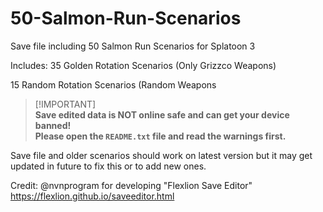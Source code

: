 # 50-Salmon-Run-Scenarios
Save file including 50 Salmon Run Scenarios for Splatoon 3 

Includes:
35 Golden Rotation Scenarios (Only Grizzco Weapons)

15 Random Rotation Scenarios (Random Weapons

> [!IMPORTANT]\
> **Save edited data is NOT online safe and can get your device banned!**\
> **Please open the `README.txt` file and read the warnings first.**

Save file and older scenarios should work on latest version but it may get updated in future to fix this or to add new ones.

Credit: @nvnprogram for developing "Flexlion Save Editor" https://flexlion.github.io/saveeditor.html
